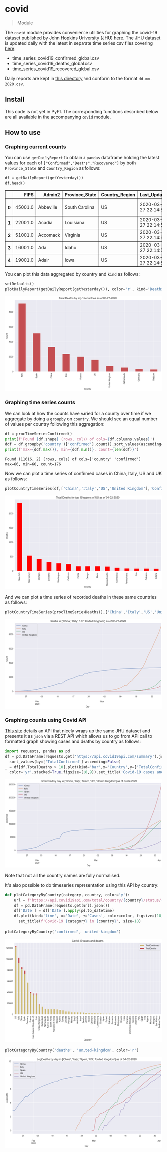 # covid
> Module 


The `covid` module provides convenience utilities for graphing the covid-19 dataset published by John Hopkins University (JHU) [here](https://github.com/CSSEGISandData/COVID-19).  The JHU dataset is updated daily with the latest in separate time series csv files covering [here](https://github.com/CSSEGISandData/COVID-19/tree/master/csse_covid_19_data/csse_covid_19_time_series):
* time_series_covid19_confirmed_global.csv
* time_series_covid19_deaths_global.csv
* time_series_covid19_recovered_global.csv

Daily reports are kept in [this directory](https://github.com/CSSEGISandData/COVID-19/blob/master/csse_covid_19_data/csse_covid_19_daily_reports) and conform to the format `dd-mm-2020.csv`.

## Install

This code is not yet in PyPI.  The corresponding functions described below are all available in the accompanying `covid` module.

## How to use

### Graphing current counts

You can use `getDailyReport` to obtain a `pandas` dataframe holding the latest values for each of `["Confirmed","Deaths","Recovered"]` by both `Province_State` and `Country_Region` as follows:

```python
df = getDailyReport(getYesterday())
df.head()
```




<div>
<style scoped>
    .dataframe tbody tr th:only-of-type {
        vertical-align: middle;
    }

    .dataframe tbody tr th {
        vertical-align: top;
    }

    .dataframe thead th {
        text-align: right;
    }
</style>
<table border="1" class="dataframe">
  <thead>
    <tr style="text-align: right;">
      <th></th>
      <th>FIPS</th>
      <th>Admin2</th>
      <th>Province_State</th>
      <th>Country_Region</th>
      <th>Last_Update</th>
      <th>Lat</th>
      <th>Long_</th>
      <th>Confirmed</th>
      <th>Deaths</th>
      <th>Recovered</th>
      <th>Active</th>
      <th>Combined_Key</th>
    </tr>
  </thead>
  <tbody>
    <tr>
      <th>0</th>
      <td>45001.0</td>
      <td>Abbeville</td>
      <td>South Carolina</td>
      <td>US</td>
      <td>2020-03-27 22:14:55</td>
      <td>34.223334</td>
      <td>-82.461707</td>
      <td>4</td>
      <td>0</td>
      <td>0</td>
      <td>0</td>
      <td>Abbeville, South Carolina, US</td>
    </tr>
    <tr>
      <th>1</th>
      <td>22001.0</td>
      <td>Acadia</td>
      <td>Louisiana</td>
      <td>US</td>
      <td>2020-03-27 22:14:55</td>
      <td>30.295065</td>
      <td>-92.414197</td>
      <td>8</td>
      <td>1</td>
      <td>0</td>
      <td>0</td>
      <td>Acadia, Louisiana, US</td>
    </tr>
    <tr>
      <th>2</th>
      <td>51001.0</td>
      <td>Accomack</td>
      <td>Virginia</td>
      <td>US</td>
      <td>2020-03-27 22:14:55</td>
      <td>37.767072</td>
      <td>-75.632346</td>
      <td>2</td>
      <td>0</td>
      <td>0</td>
      <td>0</td>
      <td>Accomack, Virginia, US</td>
    </tr>
    <tr>
      <th>3</th>
      <td>16001.0</td>
      <td>Ada</td>
      <td>Idaho</td>
      <td>US</td>
      <td>2020-03-27 22:14:55</td>
      <td>43.452658</td>
      <td>-116.241552</td>
      <td>54</td>
      <td>0</td>
      <td>0</td>
      <td>0</td>
      <td>Ada, Idaho, US</td>
    </tr>
    <tr>
      <th>4</th>
      <td>19001.0</td>
      <td>Adair</td>
      <td>Iowa</td>
      <td>US</td>
      <td>2020-03-27 22:14:55</td>
      <td>41.330756</td>
      <td>-94.471059</td>
      <td>1</td>
      <td>0</td>
      <td>0</td>
      <td>0</td>
      <td>Adair, Iowa, US</td>
    </tr>
  </tbody>
</table>
</div>



You can plot this data aggregated by country and `kind` as follows:

```python
setDefaults()
plotDailyReport(getDailyReport(getYesterday()), color='r', kind='Deaths')
```


![png](docs/images/output_8_0.png)


### Graphing time series counts

We can look at how the counts have varied for a county over time if we aggregate by doing a `groupby` on `country`.  We should see an equal number of values per country following this aggregation:  

```python
df = procTimeSeriesConfirmed()
print(f'Found {df.shape} (rows, cols) of cols={df.columns.values}')
ddf = df.groupby('country')['confirmed'].count().sort_values(ascending=True)
print(f'max={ddf.max()}, min={ddf.min()}, count={len(ddf)}')
```

    Found (11616, 2) (rows, cols) of cols=['country' 'confirmed']
    max=66, min=66, count=176


Now we can plot a time series of confirmed cases in China, Italy, US and UK as follows:

```python
plotCountryTimeSeries(df,['China','Italy','US','United Kingdom'],'Confirmed infections')
```


![png](docs/images/output_13_0.png)


And we can plot a time series of recorded deaths in these same countries as follows:

```python
plotCountryTimeSeries(procTimeSeriesDeaths(),['China','Italy','US','United Kingdom'],'Deaths')
```


![png](docs/images/output_15_0.png)


### Graphing counts using Covid API

[This site](https://covid19api.com/) details an API that nicely wraps up the same JHU dataset and presents it as `json` via a REST API which allows us to go from API call to formatted graph showing cases and deaths by country as follows:

```python
import requests, pandas as pd
df = pd.DataFrame(requests.get('https://api.covid19api.com/summary').json().get('Countries')).\
  sort_values(by=['TotalConfirmed'],ascending=False)
_ = df[df.TotalDeaths > 10].plot(kind='bar',x='Country',y=['TotalConfirmed','TotalDeaths'],\
  color='yr',stacked=True,figsize=(18,9)).set_title('Covid-19 cases and deaths',size=18)
```


![png](docs/images/output_18_0.png)


Note that not all the country names are fully normalised.

It's also possible to do timeseries representation using this API by country:

```python
def plotCategoryByCountry(category, country, color='y'):
    url = f'https://api.covid19api.com/total/country/{country}/status/{category}'
    df = pd.DataFrame(requests.get(url).json())
    df['Date'] = df['Date'].apply(pd.to_datetime)
    df.plot(kind='line', x='Date', y='Cases', color=color, figsize=(18,9)).\
      set_title(f'Covid-19 {category} in {country}', size=18)

plotCategoryByCountry('confirmed', 'united-kingdom')
```


![png](docs/images/output_21_0.png)


```python
plotCategoryByCountry('deaths', 'united-kingdom', color='r')
```


![png](docs/images/output_22_0.png)

